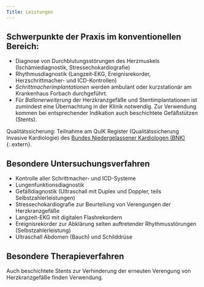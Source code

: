 ```yaml
---
Title: Leistungen
---
```


Schwerpunkte der Praxis im konventionellen Bereich:
---------------------------------------------------

* Diagnose von Durchblutungsstörungen des Herzmuskels (Ischämiediagnostik, Stressechokardiografie)
* Rhythmusdiagnostik (Langzeit-EKG, Ereignisrekorder, Herzschrittmacher- und ICD-Kontrollen)
* *Schrittmacherimplantationen* werden ambulant oder kurzstationär am Krankenhaus Forbach durchgeführt.
* Für *Ballonerweiterung* der Herzkranzgefäße und Stentimplantationen ist zumindest eine Übernachtung in der Klinik notwendig. Zur Verwendung kommen bei entsprechender Indikation auch beschichtete Gefäßstützen (Stents).

Qualitätssicherung: Teilnahme am QuIK Register (Qualitätssicherung Invasive Kardiologie) des [Bundes Niedergelassener Kardiologen (BNK)](http://www.bnk.de/){:.extern}.

Besondere Untersuchungsverfahren
--------------------------------

* Kontrolle aller Schrittmacher- und ICD-Systeme
* Lungenfunktionsdiagnostik
* Gefäßdiagnostik (Ultraschall mit Duplex und Doppler, teils Selbstzahlerleistungen)
* Stressechokardiografie zur Beurteilung von Verengungen der Herzkranzgefäße
* Langzeit-EKG mit digitalen Flashrekordern
* Ereignisrekorder zur Abklärung selten auftretender Rhythmusstörungen (Selbstzahlerleistung)
* Ultraschall Abdomen (Bauch) und Schilddrüse

Besondere Therapieverfahren
---------------------------

Auch beschichtete Stents zur Verhinderung der erneuten Verengung von Herzkranzgefäße finden Verwendung.
